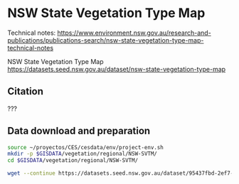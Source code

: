# NSW State Vegetation Type Map 

Technical notes: https://www.environment.nsw.gov.au/research-and-publications/publications-search/nsw-state-vegetation-type-map-technical-notes

NSW State Vegetation Type Map
https://datasets.seed.nsw.gov.au/dataset/nsw-state-vegetation-type-map

## Citation

???

## Data download and preparation


```sh
source ~/proyectos/CES/cesdata/env/project-env.sh
mkdir -p $GISDATA/vegetation/regional/NSW-SVTM/
cd $GISDATA/vegetation/regional/NSW-SVTM/

wget --continue https://datasets.seed.nsw.gov.au/dataset/95437fbd-2ef7-44df-8579-d7a64402d42d/resource/6e2e707e-d434-45bd-a94c-a7fdd8c7782d/download/svtm_nsw_extant_pct_vc1_1_m1_1.zip

```
